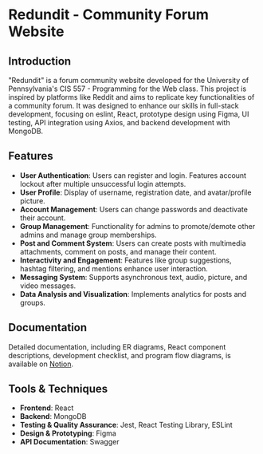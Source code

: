 # Redundit - Community Forum Website

## Introduction
"Redundit" is a forum community website developed for the University of Pennsylvania's CIS 557 - Programming for the Web class. This project is inspired by platforms like Reddit and aims to replicate key functionalities of a community forum. It was designed to enhance our skills in full-stack development, focusing on eslint, React, prototype design using Figma, UI testing, API integration using Axios, and backend development with MongoDB.

## Features
- **User Authentication**: Users can register and login. Features account lockout after multiple unsuccessful login attempts.
- **User Profile**: Display of username, registration date, and avatar/profile picture.
- **Account Management**: Users can change passwords and deactivate their account.
- **Group Management**: Functionality for admins to promote/demote other admins and manage group memberships.
- **Post and Comment System**: Users can create posts with multimedia attachments, comment on posts, and manage their content.
- **Interactivity and Engagement**: Features like group suggestions, hashtag filtering, and mentions enhance user interaction.
- **Messaging System**: Supports asynchronous text, audio, picture, and video messages.
- **Data Analysis and Visualization**: Implements analytics for posts and groups.

## Documentation
Detailed documentation, including ER diagrams, React component descriptions, development checklist, and program flow diagrams, is available on [Notion](https://www.notion.so/yunchae/CIS-557-Group-8-d693825a52c940ad99003581b3aa53f2?pvs=4).

## Tools & Techniques
- **Frontend**: React
- **Backend**: MongoDB
- **Testing & Quality Assurance**: Jest, React Testing Library, ESLint
- **Design & Prototyping**: Figma
- **API Documentation**: Swagger
